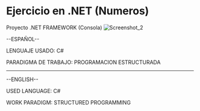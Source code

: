 # Ejercicio en .NET (Numeros)
Proyecto .NET FRAMEWORK (Consola)
![Screenshot_2](https://user-images.githubusercontent.com/71730230/173481438-913d6e05-8b37-4175-acbf-968618499ff9.png)

--ESPAÑOL--

LENGUAJE USADO:
C#


PARADIGMA DE TRABAJO:
PROGRAMACION ESTRUCTURADA


-----------------------------------------------------------------------------------------------

--ENGLISH--

USED LANGUAGE:
C#


WORK PARADIGM:
STRUCTURED PROGRAMMING
